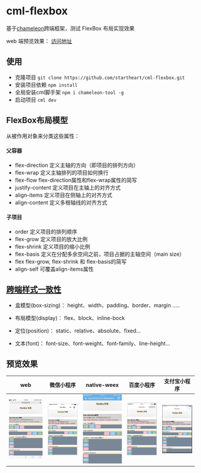 # cml-flexbox
基于[chameleon](https://github.com/didi/chameleon)跨端框架，测试 FlexBox 布局实现效果

web 端预览效果：
[访问地址](https://startheart.github.io/cml-flexbox/dist/web/cml-flexbox.html)

## 使用

- 克隆项目 `git clone https://github.com/startheart/cml-flexbox.git`
- 安装项目依赖 `npm install`
- 全局安装cml脚手架 `npm i chameleon-tool -g`
- 启动项目 `cml dev`

## FlexBox布局模型 
从被作用对象来分类这些属性：
#### 父容器
- flex-direction  定义主轴的方向（即项目的排列方向）
- flex-wrap       定义主轴排列的项目如何换行
- flex-flow        flex-direction属性和flex-wrap属性的简写
- justify-content  定义项目在主轴上的对齐方式
- align-items      定义项目在侧轴上的对齐方式
- align-content   定义多根轴线的对齐方式

#### 子项目
- order         定义项目的排列顺序
- flex-grow   定义项目的放大比例
- flex-shrink 定义项目的缩小比例
- flex-basis   定义在分配多余空间之前，项目占据的主轴空间（main size）
- flex            flex-grow, flex-shrink 和 flex-basis的简写
- align-self    可覆盖align-items属性

## [跨端样式一致性](https://cml.js.org/doc/view/cmss/base_style.html)
- 盒模型(box-sizing)：
height、width、padding、border、margin …..

- 布局模型(display)：
flex、block、inline-bock

- 定位(position)：
static、relative、absolute、fixed...

- 文本(font)：
font-size、font-weight、font-family、line-height...

## 预览效果

| web   |      微信小程序      |  native-weex |  百度小程序 |  支付宝小程序 |
|:----------:|:-------------:|:------:|:------:|:------:|
| <img src="./preview/web-1.png" width="200px"/> |  <img src="./preview/wx-1.png" width="200px"/>| <img src="./preview/weex-1.png" width="200px"/> |<img src="./preview/baidu-1.png" width="200px"/> |<img src="./preview/alipay-1.png" width="200px"/> |
